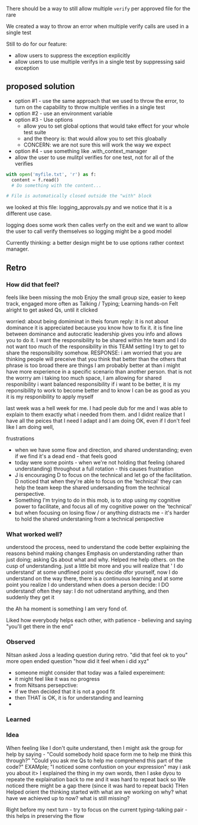 There should be a way to still allow multiple `verify` per approved file for the rare

We created a way to throw an error when multiple verify calls are used in a single test

Still to do for our feature:
- allow users to suppress the exception explicitly
- allow users to use multiple verifys in a single test by suppressing said exception

## proposed solution

- option #1 - use the same approach that we used to throw the error, to turn on the capability to throw multiple verifies in a single test
- option #2 - use an environment variable
- option #3 - Use options
    - allow you to set global options that would take effect for your whole test suite
    - and the theory is: that would allow you to set this gloabally
    - CONCERN: we are not sure this will work the way we expect
- option #4 - use something like .with_context_manager 
- allow the user to use mulitpl verifies for one test, not for all of the verifies 
```python
with open('myfile.txt', 'r') as f:
  content = f.read()
  # Do something with the content...

# File is automatically closed outside the "with" block
```


we looked at this file: logging_approvals.py
and we notice that it is a different use case. 

logging does some work then calles verfy on the exit
and we want to allow the user to call verify themselves
so logging might be a good model 

Currently thinking:
a better design  might be to use options rather context manager.

## Retro

### How did that feel?

feels like been missing the mob
Enjoy the small group size, easier to keep track, engaged more often as Talking / Typing; Learning hands-on
Felt alright to get asked Qs, until it clicked

worried: about being domiminat in theis forum
reply: it is not about dominance it is appreciated because you <often> know how to fix it.
it is fine line between dominance and autocratic
leadership gives you info and allows you to do it.
I want the responsibility to be shared within hte team 
and I do not want too much of the responsibility in this TEAM setting
I try to get to share the responsibility somehow.
RESPONSE: i am worried that you are thinking people will preceive that you think that better than the others
that phrase is too broad
there are things I am probably better at than
i might have more experience in a specific scenario than another person.
that is not the worrry
am i taking too much space, I am allowing for shared responibility
i want  balanced responsibility 
if i want to be better, it is my reponsibility to work to become better
 and to know I can be as good as you
it is my responibility to apply myself

last week was a hell week for me.  I had peole dub for me and I was able to explain to them exactly what i needed from them. and I didnt realize that I have all the peices that I need
I adapt and I am doing OK, even if I don't feel like I am doing well, 

frustrations
- when we have some flow and direction, and shared understanding; even if we find it's a dead end - that feels good
- today were some points - when we're not holding that feeling (shared understanding) throughout a full rotation - this causes frustration
- J is encouraging D to focus on the technical and let go of the facilitation. D noticed that when they're able to focus on the 'technical' they can help the team keep the shared undersanding from the technical perspective.
- Something I'm trying to do in this mob, is to stop using my cognitive power to facilitate, and focus all of my cognitive power on the 'technical'
- but when focusing on losing flow / or anything distracts me - it's harder to hold the shared understaning from a technical perspective


### What worked well?

understood the process, need to understand the code better
explaining the reasons behind making changes
Emphasis on understanding rather than just doing; asking Qs about what and why. Helped me help others. 
on the cusp of understanding.  just a little bit more and you will realize that 
   ' I do understand'
at some undfined point you decide dfor yourself, now I do understand
 on the way there, there is a continuous learning
and at some point you realize I do understand
when does a person decide: I DO understand!
often they say: I do not udnerstand anything, 
and then suddenly they get it

the Ah ha moment is something I am very fond of.

Liked how everybody helps each other, with patience - believing and saying "you'll get there in the end"

### Observed
Nitsan asked Joss a leading question during retro. 
"did that feel ok to you"
more open ended question
"how did it feel when i did xyz"

- someone might consider that today was a failed expereiment:
- it might feel like it was no progress
- from Nitsans persepctive: 
- if we then decided that  it is not a good fit
- then THAT is OK,  it is for understanding and learning
- 

### Learned

### Idea

When feeling like I don't quite understand, then I might ask the group for help by saying - 
"Could somebody hold space form me to help me think this through?"
"Could you ask me Qs to help me comprehend this part of the code?"
EXAMple;
"I noticed some confustion on your expression"
may i ask you about it>
I explained the thing in my own words, then I aske dyou to repeate the explaination back to me
 and 
it was hard to repeat back so 
We noticed there might be a gap there (since it was hard to repeat back)
THen
  Helped orient the thinking
started with what are we working on
why?
what have we achieved up to now?
what is still missing?

Right before my next turn - try to focus on the current typing-talking pair - this helps in preserving the flow
